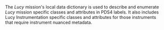 The *Lucy* mission's local data dictionary is used to describe and enumerate *Lucy*
mission specific classes and attributes in PDS4 labels. It also includes Lucy
Instrumentation specific classes and attributes for those instruments that require 
instrument nuanced metadata. 
